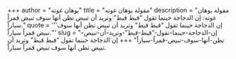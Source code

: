 +++
author = "يوهان غوته"
title = "مقولة يوهان غوته"
description = "مقولة يوهان غوته: إن الدجاجة حينما تقول “قيط قيط” وتريد أن تبيض تظن أنها سوف تبيض قمراً سياراً."
quote = '''إن الدجاجة حينما تقول “قيط قيط” وتريد أن تبيض تظن أنها سوف تبيض قمراً سياراً.'''
slug = "إن-الدجاجة-حينما-تقول-“قيط-قيط”-وتريد-أن-تبيض-تظن-أنها-سوف-تبيض-قمراً-سياراً"
+++
إن الدجاجة حينما تقول “قيط قيط” وتريد أن تبيض تظن أنها سوف تبيض قمراً سياراً.
